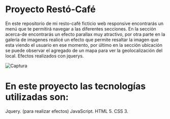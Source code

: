 # Proyecto Restó-Café

En este repositorio de mi resto-café ficticio web responsive encontrarás un menú que te permitirá navegar a las diferentes secciones. 
En la sección acerca-de encontrarás un efecto parallax muy atractivo, por otra parte en la galería de imagenes realicé un efecto que permite resaltar la imagen que esta viendo el usuario en ese momento, por último en la sección ubicación se puede observar el agregado de un mapa para ver la geolocalización del local. 
Efectos realizados con jquerys.

![Captura](https://user-images.githubusercontent.com/70410313/124968126-a3091980-dffb-11eb-8cb9-a61213db165c.PNG)

# En este proyecto las tecnologías utilizadas son:

Jquery. (para realizar efectos)
JavaScript.
HTML 5.
CSS 3.
